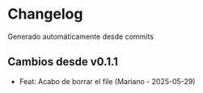 # Changelog

Generado automáticamente desde commits

## Cambios desde v0.1.1
- Feat: Acabo de borrar el file (Mariano - 2025-05-29)
